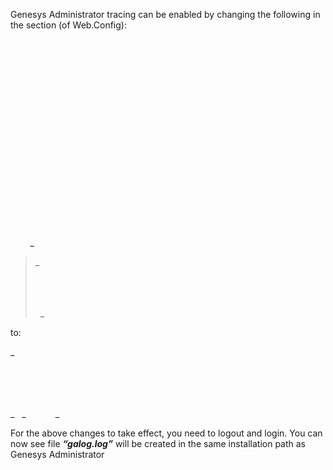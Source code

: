 
Genesys Administrator tracing can be enabled by changing the following in the <log4net> section (of Web.Config):
<log4net>  
      <appender name="RollingLogFileAppender" type="log4net.Appender.RollingFileAppender">  
            <file value="logfile"/>  
            <appendToFile value="true"/>  
            <rollingStyle value="Composite"/>  
            <datePattern value="yyyyMMdd"/> 
          <!-- gst: append following to add .txt to file name:  .\\tx\\t -->

  
 <maxSizeRollBackups value="10"/>  
            <maximumFileSize value="1MB"/>  
            <layout type="log4net.Layout.PatternLayout">  
                <conversionPattern value="%date [%thread] %-5level %logger [%property{NDC}] - %message%newline"/>  
            </layout>  
        </appender>  
        <!-- gst added -->

  
  <appender name="TraceAppender" type="log4net.Appender.TraceAppender">  
            <layout type="log4net.Layout.PatternLayout">  
         <!--ConversionPattern value="%d [%t] %-5p %c - %m [%P{InstanceId}]%n" / -->

  
   <ConversionPattern value="%message%newline"/>  
            </layout>  
        </appender>_

> _<root>  
>    <level value="INFO"/>      
>   <!-- appender-ref ref="RollingLogFileAppender"/ -->
> 
>  
>    <appender-ref ref="TraceAppender"/>  
>   </root>_

to:

_<log4net>  
<appender name="RollingLogFileAppender" type="log4net.Appender.RollingFileAppender">  
<file value="galog.log"/>  
<appendToFile value="true"/>  
<rollingStyle value="Composite"/>  
<datePattern value="yyyyMMdd"/>  
<!-- gst: append following to add .txt to file name: .\\tx\\t -->

  
<maxSizeRollBackups value="10"/>  
<maximumFileSize value="1MB"/>  
<layout type="log4net.Layout.PatternLayout">  
<conversionPattern value="%date [%thread] %-5level %logger [%property{NDC}] - %message%newline"/>  
</layout>  
</appender>  
<!-- gst added -->

  
<appender name="TraceAppender" type="log4net.Appender.TraceAppender">  
<layout type="log4net.Layout.PatternLayout">  
<!--ConversionPattern value="%d [%t] %-5p %c - %m [%P{InstanceId}]%n" / -->

  
<ConversionPattern value="%message%newline"/>  
</layout>  
</appender>_  
  _<root>  
   <level value="DEBUG"/>  
   <appender-ref ref="RollingLogFileAppender"/>  
   <appender-ref ref="TraceAppender"/>  
  </root>_ 

For the above changes to take effect, you need to logout and login. You can now see file _**“galog.log”**_ will be created in the same installation path as Genesys Administrator
